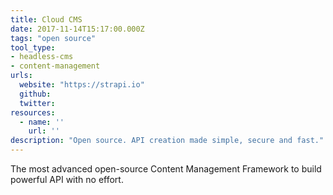 ```yaml
---
title: Cloud CMS
date: 2017-11-14T15:17:00.000Z
tags: "open source"
tool_type:
- headless-cms
- content-management
urls:
  website: "https://strapi.io"
  github:
  twitter:
resources:
  - name: ''
    url: ''
description: "Open source. API creation made simple, secure and fast."
---
```

The most advanced open-source Content Management Framework to build powerful API with no effort.
